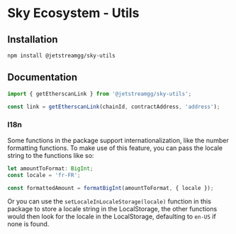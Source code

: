 # Sky Ecosystem - Utils

## Installation

```
npm install @jetstreamgg/sky-utils
```

## Documentation

```ts
import { getEtherscanLink } from '@jetstreamgg/sky-utils';

const link = getEtherscanLink(chainId, contractAddress, 'address');
```

### I18n

Some functions in the package support internationalization, like the number formatting functions. To make use of this feature, you can pass the locale string to the functions like so:

```ts
let amountToFormat: BigInt;
const locale = 'fr-FR';

const formattedAmount = formatBigInt(amountToFormat, { locale });
```

Or you can use the `setLocaleInLocaleStorage(locale)` function in this package to store a locale string in the LocalStorage, the other functions would then look for the locale in the LocalStorage, defaulting to `en-US` if none is found.
